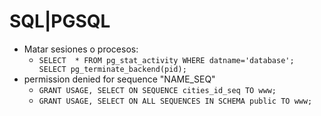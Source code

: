 # SQL|PGSQL
- Matar sesiones o procesos:
  - `
    SELECT  * FROM pg_stat_activity WHERE datname='database';
    SELECT pg_terminate_backend(pid);
  `
- permission denied for sequence "NAME_SEQ"
  - `GRANT USAGE, SELECT ON SEQUENCE cities_id_seq TO www;`
  - `GRANT USAGE, SELECT ON ALL SEQUENCES IN SCHEMA public TO www;`
